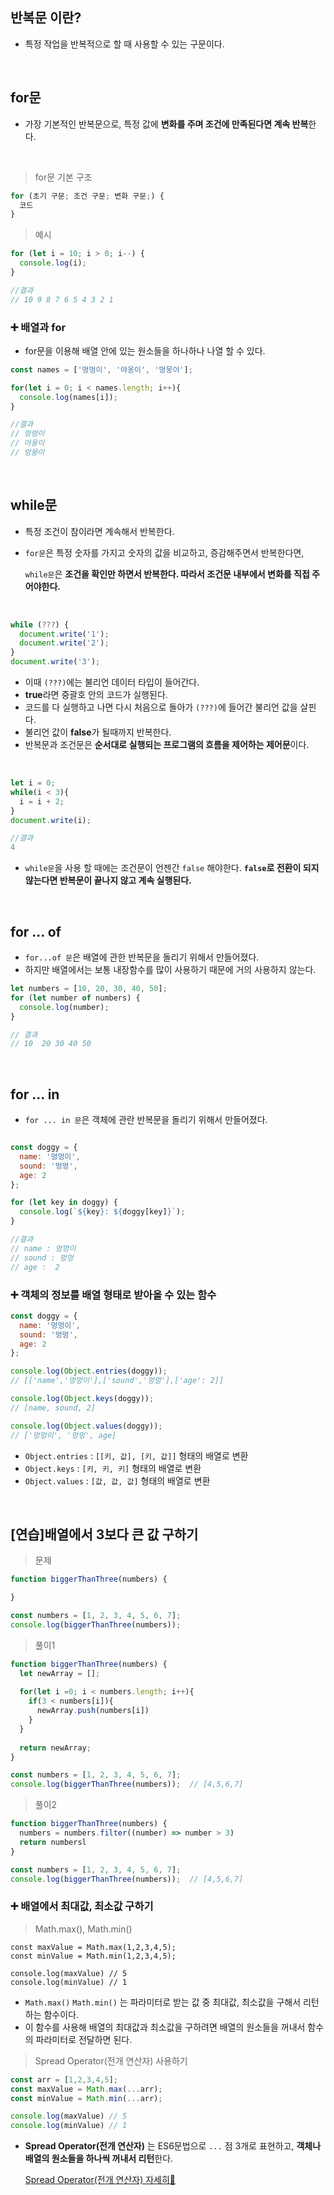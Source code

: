 ## 반복문 이란?
- 특정 작업을 반복적으로 할 때 사용할 수 있는 구문이다.

<br>

## for문
- 가장 기본적인 반복문으로, 특정 값에 **변화를 주며 조건에 만족된다면 계속 반복**한다.

<br>

> for문 기본 구조

```javascript
for (초기 구문; 조건 구문; 변화 구문;) {
  코드
}

```

> 예시
```javascript
for (let i = 10; i > 0; i--) {
  console.log(i);
}

//결과
// 10 9 8 7 6 5 4 3 2 1
```

### ➕ 배열과 for
- for문을 이용해 배열 안에 있는 원소들을 하나하나 나열 할 수 있다.

```javascript
const names = ['멍멍이', '야옹이', '멍뭉이'];

for(let i = 0; i < names.length; i++){
  console.log(names[i]);
}

//결과
// 멍멍이
// 야옹이
// 멍뭉이

```


<br>

## while문
- 특정 조건이 참이라면 계속해서 반복한다.
- ```for문```은 특정 숫자를 가지고 숫자의 값을 비교하고, 증감해주면서 반복한다면, 
  
  ```while문```은 **조건을 확인만 하면서 반복한다. 따라서 조건문 내부에서 변화를 직접 주어야한다.**

<br>

```javascript
while (???) {
  document.write('1');
  document.write('2');
}
document.write('3');
```
- 이때 ```(???)```에는 불리언 데이터 타입이 들어간다.
- **true**라면 중괄호 안의 코드가 실행된다.
- 코드를 다 실행하고 나면 다시 처음으로 돌아가 ```(???)```에 들어간 불리언 값을 살핀다.
- 불리언 값이 **false**가 될때까지 반복한다.
- 반복문과 조건문은 **순서대로 실행되는 프로그램의 흐름을 제어하는 제어문**이다.

<br>

```javascript
let i = 0;
while(i < 3){
  i = i + 2;
}
document.write(i);

//결과
4 

```
- ```while문```을 사용 할 때에는 조건문이 언젠간 ```false``` 해야한다. **```false```로 전환이 되지 않는다면 반복문이 끝나지 않고 계속 실행된다.**

<br>

## for ... of
- ```for...of 문```은 배열에 관한 반복문을 돌리기 위해서 만들어졌다.
- 하지만 배열에서는 보통 내장함수를 많이 사용하기 때문에 거의 사용하지 않는다.

```javascript
let numbers = [10, 20, 30, 40, 50];
for (let number of numbers) {
  console.log(number);
}

// 결과
// 10  20 30 40 50

```

<br>

## for ... in
- ```for ... in 문```은 객체에 관란 반복문을 돌리기 위해서 만들어졌다.

```javascript

const doggy = {
  name: '멍멍이',
  sound: '멍멍',
  age: 2
};

for (let key in doggy) {
  console.log(`${key}: ${doggy[key]}`);
}

//결과 
// name : 멍멍이
// sound : 멍멍
// age :  2

```

### ➕ 객체의 정보를 배열 형태로 받아올 수 있는 함수
```javascript
const doggy = {
  name: '멍멍이',
  sound: '멍멍',
  age: 2
};

console.log(Object.entries(doggy));
// [['name','멍멍이'],['sound','멍멍'],['age': 2]]

console.log(Object.keys(doggy));
// [name, sound, 2]

console.log(Object.values(doggy));
// ['멍멍이', '멍멍', age]

```
- ```Object.entries``` : ```[[키, 값], [키, 값]]``` 형태의 배열로 변환
- ```Object.keys``` : ```[키, 키, 키]``` 형태의 배열로 변환
- ```Object.values``` : ```[값, 값, 값]``` 형태의 배열로 변환
 
 <br>
 
 ## [연습]배열에서 3보다 큰 값 구하기 
 
> 문제
```javascript
function biggerThanThree(numbers) {

}

const numbers = [1, 2, 3, 4, 5, 6, 7];
console.log(biggerThanThree(numbers)); 

```

> 풀이1
```javascript
function biggerThanThree(numbers) {
  let newArray = [];
  
  for(let i =0; i < numbers.length; i++){
    if(3 < numbers[i]){
      newArray.push(numbers[i])
    }
  }
  
  return newArray;
}

const numbers = [1, 2, 3, 4, 5, 6, 7];
console.log(biggerThanThree(numbers));  // [4,5,6,7]

```

> 풀이2
```javascript
function biggerThanThree(numbers) {
  numbers = numbers.filter((number) => number > 3)
  return numbersl
}

const numbers = [1, 2, 3, 4, 5, 6, 7];
console.log(biggerThanThree(numbers));  // [4,5,6,7]

```

### ➕ 배열에서 최대값, 최소값 구하기

> Math.max(), Math.min()

```javasciprt
const maxValue = Math.max(1,2,3,4,5);
const minValue = Math.min(1,2,3,4,5);

console.log(maxValue) // 5
console.log(minValue) // 1

```
- ```Math.max()``` ```Math.min()``` 는 파라미터로 받는 값 중 최대값, 최소값을 구해서 리턴하는 함수이다. 
- 이 함수를 사용해 배열의 최대값과 최소값을 구하려면 배열의 원소들을 꺼내서 함수의 파라미터로 전달하면 된다.


> Spread Operator(전개 연산자) 사용하기

```javascript
const arr = [1,2,3,4,5];
const maxValue = Math.max(...arr);
const minValue = Math.min(...arr);

console.log(maxValue) // 5
console.log(minValue) // 1

```
- **Spread Operator(전개 연산자)** 는 ES6문법으로 ```...``` 점 3개로 표현하고, **객체나 배열의 원소들을 하나씩 꺼내서 리턴**한다.
  
  [Spread Operator(전개 연산자) 자세히🔎]()








